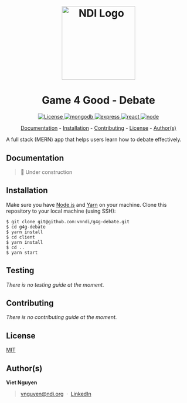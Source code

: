 <h1 align="center">
  <a href="https://www.ndi.org/"><img src="https://www.ndi.org/sites/all/themes/ndi/images/NDI_logo_svg.svg" alt="NDI Logo" width="200"></a>
</h1>

<h1 align="center">
  Game 4 Good - Debate
</h1>

<p align="center">
  <a href="https://github.com/nditech/Politifilter2/blob/master/LICENSE">
    <img src="https://img.shields.io/badge/license-MIT-red.svg" alt="License"/>
  </a>
  <a href="https://docs.mongodb.com/">
    <img src="https://img.shields.io/badge/mongodb-v3.6.5-blue.svg" alt="mongodb"/>
  </a>
  <a href="https://www.npmjs.com/package/express">
    <img src="https://img.shields.io/badge/express-v4.16.3-blue.svg" alt="express"/>
  </a>
  <a href="https://www.npmjs.com/package/react">
    <img src="https://img.shields.io/badge/react-v14.4.0-blue.svg" alt="react"/>
  </a>
  <a href="https://nodejs.org/en/docs/">
    <img src="https://img.shields.io/badge/node-v10.3.0-blue.svg" alt="node"/>
  </a>
</p>

<p align="center">
  <a href="#documentation">Documentation</a> - 
  <a href="#installation">Installation</a> - 
  <a href="#contributing">Contributing</a> - 
  <a href="#license">License</a> - 
  <a href="#authors">Author(s)</a>
</p>

A full stack (MERN) app that helps users learn how to debate effectively.

## Documentation

> :construction: Under construction

## Installation

Make sure you have [Node.js](https://nodejs.org/en/download/package-manager/) and [Yarn](https://yarnpkg.com/en/docs/install#mac-stable) on your machine. Clone this repository to your local machine (using SSH):
```
$ git clone git@github.com:vnndi/g4g-debate.git
$ cd g4g-debate
$ yarn install
$ cd client
$ yarn install
$ cd ..
$ yarn start
```

## Testing

*There is no testing guide at the moment.*

## Contributing

*There is no contributing guide at the moment.*

## License

[MIT](./LICENSE)

## Author(s)

<b>Viet Nguyen</b>
> vnguyen@ndi.org &nbsp;&middot;&nbsp;
> [LinkedIn](https://www.linkedin.com/in/nguyendviet)
